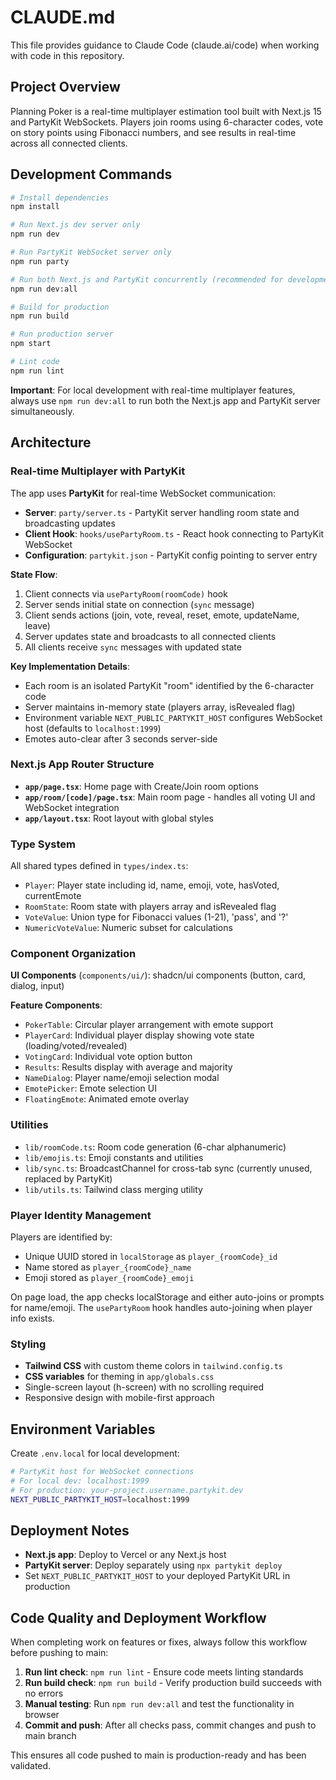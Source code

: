 # CLAUDE.md

This file provides guidance to Claude Code (claude.ai/code) when working with code in this repository.

## Project Overview

Planning Poker is a real-time multiplayer estimation tool built with Next.js 15 and PartyKit WebSockets. Players join rooms using 6-character codes, vote on story points using Fibonacci numbers, and see results in real-time across all connected clients.

## Development Commands

```bash
# Install dependencies
npm install

# Run Next.js dev server only
npm run dev

# Run PartyKit WebSocket server only
npm run party

# Run both Next.js and PartyKit concurrently (recommended for development)
npm run dev:all

# Build for production
npm run build

# Run production server
npm start

# Lint code
npm run lint
```

**Important**: For local development with real-time multiplayer features, always use `npm run dev:all` to run both the Next.js app and PartyKit server simultaneously.

## Architecture

### Real-time Multiplayer with PartyKit

The app uses **PartyKit** for real-time WebSocket communication:

- **Server**: `party/server.ts` - PartyKit server handling room state and broadcasting updates
- **Client Hook**: `hooks/usePartyRoom.ts` - React hook connecting to PartyKit WebSocket
- **Configuration**: `partykit.json` - PartyKit config pointing to server entry

**State Flow**:
1. Client connects via `usePartyRoom(roomCode)` hook
2. Server sends initial state on connection (`sync` message)
3. Client sends actions (join, vote, reveal, reset, emote, updateName, leave)
4. Server updates state and broadcasts to all connected clients
5. All clients receive `sync` messages with updated state

**Key Implementation Details**:
- Each room is an isolated PartyKit "room" identified by the 6-character code
- Server maintains in-memory state (players array, isRevealed flag)
- Environment variable `NEXT_PUBLIC_PARTYKIT_HOST` configures WebSocket host (defaults to `localhost:1999`)
- Emotes auto-clear after 3 seconds server-side

### Next.js App Router Structure

- **`app/page.tsx`**: Home page with Create/Join room options
- **`app/room/[code]/page.tsx`**: Main room page - handles all voting UI and WebSocket integration
- **`app/layout.tsx`**: Root layout with global styles

### Type System

All shared types defined in `types/index.ts`:
- `Player`: Player state including id, name, emoji, vote, hasVoted, currentEmote
- `RoomState`: Room state with players array and isRevealed flag
- `VoteValue`: Union type for Fibonacci values (1-21), 'pass', and '?'
- `NumericVoteValue`: Numeric subset for calculations

### Component Organization

**UI Components** (`components/ui/`): shadcn/ui components (button, card, dialog, input)

**Feature Components**:
- `PokerTable`: Circular player arrangement with emote support
- `PlayerCard`: Individual player display showing vote state (loading/voted/revealed)
- `VotingCard`: Individual vote option button
- `Results`: Results display with average and majority
- `NameDialog`: Player name/emoji selection modal
- `EmotePicker`: Emote selection UI
- `FloatingEmote`: Animated emote overlay

### Utilities

- `lib/roomCode.ts`: Room code generation (6-char alphanumeric)
- `lib/emojis.ts`: Emoji constants and utilities
- `lib/sync.ts`: BroadcastChannel for cross-tab sync (currently unused, replaced by PartyKit)
- `lib/utils.ts`: Tailwind class merging utility

### Player Identity Management

Players are identified by:
- Unique UUID stored in `localStorage` as `player_{roomCode}_id`
- Name stored as `player_{roomCode}_name`
- Emoji stored as `player_{roomCode}_emoji`

On page load, the app checks localStorage and either auto-joins or prompts for name/emoji. The `usePartyRoom` hook handles auto-joining when player info exists.

### Styling

- **Tailwind CSS** with custom theme colors in `tailwind.config.ts`
- **CSS variables** for theming in `app/globals.css`
- Single-screen layout (h-screen) with no scrolling required
- Responsive design with mobile-first approach

## Environment Variables

Create `.env.local` for local development:

```bash
# PartyKit host for WebSocket connections
# For local dev: localhost:1999
# For production: your-project.username.partykit.dev
NEXT_PUBLIC_PARTYKIT_HOST=localhost:1999
```

## Deployment Notes

- **Next.js app**: Deploy to Vercel or any Next.js host
- **PartyKit server**: Deploy separately using `npx partykit deploy`
- Set `NEXT_PUBLIC_PARTYKIT_HOST` to your deployed PartyKit URL in production

## Code Quality and Deployment Workflow

When completing work on features or fixes, always follow this workflow before pushing to main:

1. **Run lint check**: `npm run lint` - Ensure code meets linting standards
2. **Run build check**: `npm run build` - Verify production build succeeds with no errors
3. **Manual testing**: Run `npm run dev:all` and test the functionality in browser
4. **Commit and push**: After all checks pass, commit changes and push to main branch

This ensures all code pushed to main is production-ready and has been validated.
